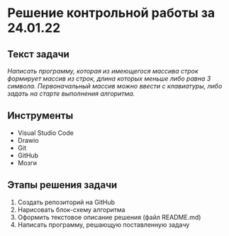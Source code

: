 # Решение контрольной работы за 24.01.22

## Текст задачи
*Написать программу, которая из имеющегося массива строк формирует массив из строк, длина которых меньше либо равна 3 символа. Первоначальный массив можно ввести с клавиатуры, либо задать на старте выполнения алгоритма.*

## Инструменты
* Visual Studio Code
* Drawio
* Git
* GitHub
* Мозги

## Этапы решения задачи

1. Создать репозиторий на GitHub
2. Нарисовать блок-схему алгоритма 
3. Оформить текстовое описание решения (файл README.md)
4. Написать программу, решающую поставленную задачу
